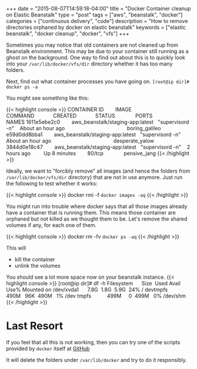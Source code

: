 +++
date = "2015-08-07T14:59:18-04:00"
title = "Docker Container cleanup on Elastic Beanstalk"
type = "post"
tags = ["aws", "beanstalk", "docker"]
categories = ["continuous delivery", "code"]
description = "How to remove directories orphaned by docker on elastic beanstalk"
keywords = ["elastic beanstalk", "docker cleanup", "docker", "vfs"]
+++


Sometimes you may notice that old containers are not cleaned up from Beanstalk environment. This may be due to your container still running as a ghost on the background. One way to find out about this is to quickly look into your
`/var/lib/docker/vfs/dir` directory whether it has too many folders.

Next, find out what container processes you have going on.
`[root@ip dir]# docker ps -a`

You might see something like this:


{{< highlight console >}}
    CONTAINER ID        IMAGE                              COMMAND             CREATED             STATUS              PORTS               NAMES
    1611e5ebe2c0        aws_beanstalk/staging-app:latest   "supervisord -n"    About an hour ago                                           boring_galileo
    e59d0dd8bba1        aws_beanstalk/staging-app:latest   "supervisord -n"    About an hour ago                                           desperate_yalow
    3844d0e18c47        aws_beanstalk/staging-app:latest   "supervisord -n"    2 hours ago         Up 8 minutes        80/tcp              pensive_jang
{{< /highlight >}}

Ideally, we want to "forcibly remove" all images (and hence the folders from `/var/lib/docker/vfs/dir` directory) that are not in use anymore.
Just run the following to test whether it works:

{{< highlight console >}}
    docker rmi -f `docker images -aq`
{{< /highlight >}}

You might run into trouble where docker says that all those images already have a container that is running them. This means those container are orphaned but not killed as we thought them to be. Let's remove the shared volumes if any, for each one of them.

{{< highlight console >}}
    docker rm -fv `docker ps -aq` 
{{< /highlight >}}


This will
	
  * kill the container
  * unlink the volumes


You should see a lot more space now on your beanstalk instance.
{{< highlight console >}}
    [root@ip dir]# df -h
    Filesystem      Size  Used Avail Use% Mounted on
    /dev/xvda1      7.8G  1.8G  5.9G  24% /
    devtmpfs        490M   96K  490M   1% /dev
    tmpfs           499M     0  499M   0% /dev/shm
{{< /highlight >}}



# Last Resort
If you feel that all this is not working, then you can try one of the scripts provided by `docker` itself at 
[GitHub](https://github.com/docker/docker/blob/master/contrib/nuke-graph-directory.sh)

It will delete the folders under `/var/lib/docker` and try to do it responsibly.




